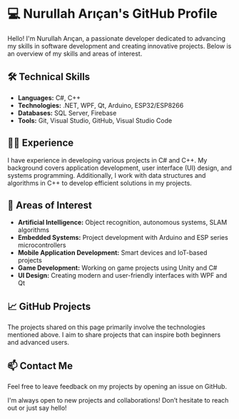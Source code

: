# 💻 Nurullah Arıçan's GitHub Profile

Hello! I'm Nurullah Arıçan, a passionate developer dedicated to advancing my skills in software development and creating innovative projects. Below is an overview of my skills and areas of interest.

## 🛠️ Technical Skills
- **Languages:** C#, C++
- **Technologies:** .NET, WPF, Qt, Arduino, ESP32/ESP8266
- **Databases:** SQL Server, Firebase
- **Tools:** Git, Visual Studio, GitHub, Visual Studio Code

## 👨‍💻 Experience
I have experience in developing various projects in C# and C++. My background covers application development, user interface (UI) design, and systems programming. Additionally, I work with data structures and algorithms in C++ to develop efficient solutions in my projects.

## 🎯 Areas of Interest
- **Artificial Intelligence:** Object recognition, autonomous systems, SLAM algorithms
- **Embedded Systems:** Project development with Arduino and ESP series microcontrollers
- **Mobile Application Development:** Smart devices and IoT-based projects
- **Game Development:** Working on game projects using Unity and C#
- **UI Design:** Creating modern and user-friendly interfaces with WPF and Qt

## 📈 GitHub Projects
The projects shared on this page primarily involve the technologies mentioned above. I aim to share projects that can inspire both beginners and advanced users.

## 📫 Contact Me
Feel free to leave feedback on my projects by opening an issue on GitHub.

I'm always open to new projects and collaborations! Don’t hesitate to reach out or just say hello!
